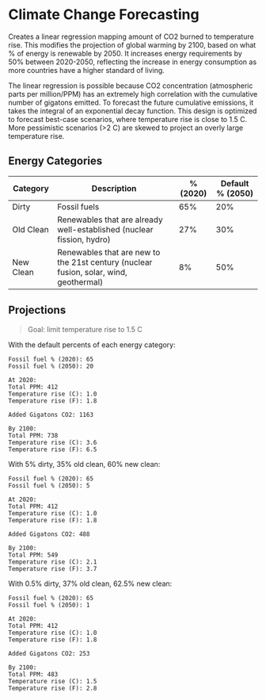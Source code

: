 # Climate Change Forecasting

Creates a linear regression mapping amount of CO2 burned to temperature rise. This modifies the projection of global warming by 2100, based on what % of energy is renewable by 2050. It increases energy requirements by 50% between 2020-2050, reflecting the increase in energy consumption as more countries have a higher standard of living.

The linear regression is possible because CO2 concentration (atmospheric parts per million/PPM) has an extremely high correlation with the cumulative number of gigatons emitted. To forecast the future cumulative emissions, it takes the integral of an exponential decay function. This design is optimized to forecast best-case scenarios, where temperature rise is close to 1.5 C. More pessimistic scenarios (>2 C) are skewed to project an overly large temperature rise.

## Energy Categories

| Category | Description | % (2020) | Default % (2050) |
| -------- | ----------- | -------- | ---------------- |
| Dirty | Fossil fuels | 65% | 20% |
| Old Clean | Renewables that are already well-established (nuclear fission, hydro) | 27% | 30% |
| New Clean | Renewables that are new to the 21st century (nuclear fusion, solar, wind, geothermal) | 8% | 50% |

## Projections

> Goal: limit temperature rise to 1.5 C

With the default percents of each energy category:

```
Fossil fuel % (2020): 65
Fossil fuel % (2050): 20

At 2020:
Total PPM: 412
Temperature rise (C): 1.0
Temperature rise (F): 1.8

Added Gigatons CO2: 1163

By 2100:
Total PPM: 738
Temperature rise (C): 3.6
Temperature rise (F): 6.5
```

With 5% dirty, 35% old clean, 60% new clean:

```
Fossil fuel % (2020): 65
Fossil fuel % (2050): 5

At 2020:
Total PPM: 412
Temperature rise (C): 1.0
Temperature rise (F): 1.8

Added Gigatons CO2: 488

By 2100:
Total PPM: 549
Temperature rise (C): 2.1
Temperature rise (F): 3.7
```

With 0.5% dirty, 37% old clean, 62.5% new clean:

```
Fossil fuel % (2020): 65
Fossil fuel % (2050): 1

At 2020:
Total PPM: 412
Temperature rise (C): 1.0
Temperature rise (F): 1.8

Added Gigatons CO2: 253

By 2100:
Total PPM: 483
Temperature rise (C): 1.5
Temperature rise (F): 2.8
```
